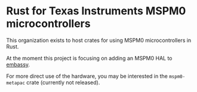 # Rust for Texas Instruments MSPM0 microcontrollers

This organization exists to host crates for using MSPM0 microcontrollers in Rust.

At the moment this project is focusing on adding an MSPM0 HAL to [embassy].

For more direct use of the hardware, you may be interested in the `mspm0-metapac`
crate (currently not released).

[embassy]: https://github.com/embassy-rs/embassy
